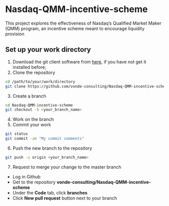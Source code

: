 # Nasdaq-QMM-incentive-scheme
This project explores the effectiveness of Nasdaq’s Qualified Market Maker (QMM) program, an incentive scheme meant to encourage liquidity provision

## Set up your work directory
1. Download the git client software from [here](https://git-scm.com/downloads), if you have not get it installed before;
2. Clone the repository
```bash
cd /path/to/your/work/directory
git clone https://github.com/vonde-consulting/Nasdaq-QMM-incentive-scheme.git
```
3. Create a branch
```bash
cd Nasdaq-QMM-incentive-scheme
git checkout -b <your_branch_name>
```
4. Work on the branch
5. Commit your work
```bash
git status
git commit -am "My commit comments"

```
6. Push the new branch to the repository
```bash
git push -u origin <your_branch_name>
```
7. Request to merge your change to the master branch

  - Log in Github 
  - Get to the repository **vonde-consulting/Nasdaq-QMM-incentive-scheme**
  - Under the **Code** tab, click **branches**
  - Click **New pull request** button next to your branch 
